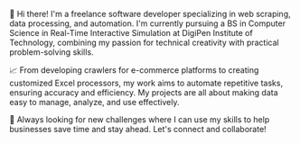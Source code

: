 👋 Hi there! I'm a freelance software developer specializing in web scraping, data processing, and automation. I'm currently pursuing a BS in Computer Science in Real-Time Interactive Simulation at DigiPen Institute of Technology, combining my passion for technical creativity with practical problem-solving skills.

📈 From developing crawlers for e-commerce platforms to creating customized Excel processors, my work aims to automate repetitive tasks, ensuring accuracy and efficiency. My projects are all about making data easy to manage, analyze, and use effectively.

🚀 Always looking for new challenges where I can use my skills to help businesses save time and stay ahead. Let's connect and collaborate!
